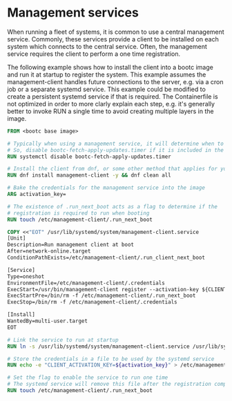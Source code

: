# Management services

When running a fleet of systems, it is common to use a central management service. Commonly, these services provide a client to be installed on each system which connects to the central service. Often, the management service requires the client to perform a one time registration.

The following example shows how to install the client into a bootc image and run it at startup to register the system. This example assumes the management-client handles future connections to the server, e.g. via a cron job or a separate systemd service. This example could be modified to create a persistent systemd service if that is required. The Containerfile is not optimized in order to more clarly explain each step, e.g. it's generally better to invoke RUN a single time to avoid creating multiple layers in the image.

```Dockerfile
FROM <bootc base image>

# Typically when using a management service, it will determine when to upgrade the system.
# So, disable bootc-fetch-apply-updates.timer if it is included in the base image.
RUN systemctl disable bootc-fetch-apply-updates.timer

# Install the client from dnf, or some other method that applies for your client
RUN dnf install management-client -y && dnf clean all

# Bake the credentials for the management service into the image
ARG activation_key=

# The existence of .run_next_boot acts as a flag to determine if the
# registration is required to run when booting
RUN touch /etc/management-client/.run_next_boot

COPY <<"EOT" /usr/lib/systemd/system/management-client.service
[Unit]
Description=Run management client at boot
After=network-online.target
ConditionPathExists=/etc/management-client/.run_client_next_boot

[Service]
Type=oneshot
EnvironmentFile=/etc/management-client/.credentials
ExecStart=/usr/bin/management-client register --activation-key ${CLIENT_ACTIVATION_KEY}
ExecStartPre=/bin/rm -f /etc/management-client/.run_next_boot
ExecStop=/bin/rm -f /etc/management-client/.credentials

[Install]
WantedBy=multi-user.target
EOT

# Link the service to run at startup
RUN ln -s /usr/lib/systemd/system/management-client.service /usr/lib/systemd/system/multi-user.target.wants/management-client.service

# Store the credentials in a file to be used by the systemd service
RUN echo -e "CLIENT_ACTIVATION_KEY=${activation_key}" > /etc/management-client/.credentials

# Set the flag to enable the service to run one time
# The systemd service will remove this file after the registration completes the first time
RUN touch /etc/management-client/.run_next_boot
```

